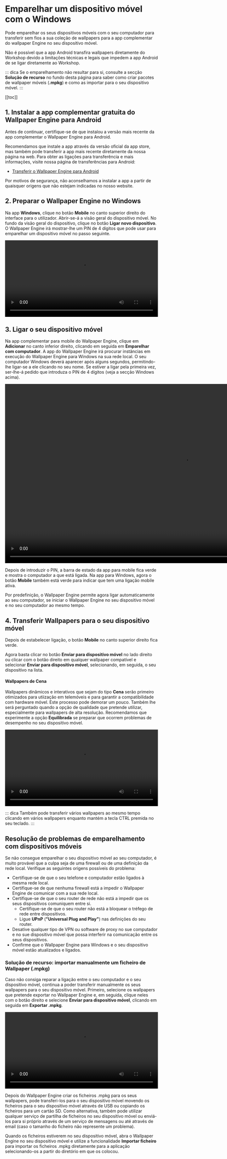 # Emparelhar um dispositivo móvel com o Windows

Pode emparelhar os seus dispositivos móveis com o seu computador para transferir sem fios a sua coleção de wallpapers para a app complementar do wallpaper Engine no seu dispositivo móvel.

Não é possível que a app Android transfira wallpapers diretamente do Workshop devido a limitações técnicas e legais que impedem a app Android de se ligar diretamente ao Workshop.

::: dica Se o emparelhamento não resultar para si, consulte a secção **Solução de recurso** no fundo desta página para saber como criar pacotes de wallpaper móveis (**.mpkg**) e como as importar para o seu dispositivo móvel.
:::

[[toc]]

## 1. Instalar a app complementar gratuita do Wallpaper Engine para Android

Antes de continuar, certifique-se de que instalou a versão mais recente da app complementar o Wallpaper Engine para Android.

Recomendamos que instale a app através da versão oficial da app store, mas também pode transferir a app mais recente diretamente da nossa página na web. Para obter as ligações para transferência e mais informações, visite nossa página de transferências para Android:

* [Transferir o Wallpaper Engine para Android](https://www.wallpaperengine.io/android/)

Por motivos de segurança, não aconselhamos a instalar a app a partir de quaisquer origens que não estejam indicadas no nosso website.

## 2. Preparar o Wallpaper Engine no Windows

Na app **Windows**, clique no botão **Mobile** no canto superior direito do interface para o utilizador. Abrir-se-á a visão geral do dispositivo móvel. No fundo da visão geral do dispositivo, clique no botão **Ligar novo dispositivo**. O Wallpaper Engine irá mostrar-lhe um PIN de 4 dígitos que pode usar para emparelhar um dispositivo móvel no passo seguinte.

<video width="100%" controls autoplay loop>
  <source src="/videos/mobile_pin.mp4" type="video/mp4">
  O seu browser não suporta o tag vídeo.
</video>

## 3. Ligar o seu dispositivo móvel

Na app complementar para mobile do Wallpaper Engine, clique em **Adicionar** no canto inferior direito, clicando em seguida em **Emparelhar com computador**. A app do Wallpaper Engine irá procurar instâncias em execução do Wallpaper Engine para Windows na sua rede local. O seu computador Windows deverá aparecer após alguns segundos, permitindo-lhe ligar-se a ele clicando no seu nome. Se estiver a ligar pela primeira vez, ser-lhe-á pedido que introduza o PIN de 4 dígitos (veja a secção Windows acima).

<video height="590px" style="display:block;margin:0 auto;" controls autoplay loop>
  <source src="/videos/mobile_connect.mp4" type="video/mp4">
  O seu browser não suporta o tag vídeo.
</video>

Depois de introduzir o PIN, a barra de estado da app para mobile fica verde e mostra o computador a que está ligada. Na app para Windows, agora o botão **Mobile** também está verde para indicar que tem uma ligação mobile ativa.

Por predefinição, o Wallpaper Engine permite agora ligar automaticamente ao seu computador, se iniciar o Wallpaper Engine no seu dispositivo móvel e no seu computador ao mesmo tempo.

## 4. Transferir Wallpapers para o seu dispositivo móvel

Depois de estabelecer ligação, o botão **Mobile** no canto superior direito fica verde.

Agora basta clicar no botão **Enviar para dispositivo móvel** no lado direito ou clicar com o botão direito em qualquer wallpaper compatível e selecionar **Enviar para dispositivo móvel**, selecionando, em seguida, o seu dispositivo na lista.

#### Wallpapers de Cena

Wallpapers dinâmicos e interativos que sejam do tipo **Cena** serão primeiro otimizados para utiização em telemóveis e para garantir a compatibilidade com hardware móvel. Este processo pode demorar um pouco. Também lhe será perguntado quando a opção de qualidade que pretende utilizar, especialmente para wallpapers de alta resolução. Recomendamos que experimente a opção **Equilibrada** se preparar que ocorrem problemas de desempenho no seu dispositivo móvel.

<video width="100%" controls autoplay loop>
  <source src="/videos/mobile_transfer.mp4" type="video/mp4">
  O seu browser não suporta o tag vídeo.
</video>

::: dica Também pode transferir vários wallpapers ao mesmo tempo clicando em vários wallpapers enquanto mantém a tecla CTRL premida no seu teclado.
:::

## Resolução de problemas de emparelhamento com dispositivos móveis

Se não consegue emparelhar o seu dispositivo móvel ao seu computador, é muito provável que a culpa seja de uma firewall ou de uma definição da rede local. Verifique as seguintes origens possíveis do problema:

* Certifique-se de que o seu telefone e computador estão ligados à mesma rede local.
* Certifique-se de que nenhuma firewall está a impedir o Wallpaper Engine de comunicar com a sua rede local.
* Certifique-se de que o seu router de rede não está a impedir que os seus dispositivos comuniquem entre si.
    * Certifique-se de que o seu router não está a bloquear o tréfego de rede entre dispositivos.
    * Ligue **UPnP** (**"Universal Plug and Play"**) nas definições do seu router.
* Desative qualquer tipo de VPN ou software de proxy no sue computador e no sue dispositivo móvel que possa interferir na comunicação entre os seus dispositivos.
* Confirme que o Wallpaper Engine para Windows e o seu dispositivo móvel estão atualizados e ligados.

### Solução de recurso: importar manualmente um ficheiro de Wallpaper (.mpkg)

Caso não consiga reparar a ligação entre o seu computador e o seu dispositivo móvel, continua a poder transferir manualmente os seus wallpapers para o seu dispositivo móvel. Primeiro, selecione os wallpapers que pretende exportar no Wallpaper Engine e, em seguida, clique neles com o botão direito e selecione **Enviar para dispositivo móvel**, clicando em seguida em **Exportar .mpkg**.

<video width="100%" controls autoplay loop>
  <source src="/videos/mobile_export.mp4" type="video/mp4">
  O seu browser não suporta o tag vídeo.
</video>

Depois do Wallpaper Engine criar os ficheiros .mpkg para os seus wallpapers, pode transferi-los para o seu dispositivo móvel movendo os ficheiros para o seu dispositivo móvel através de USB ou copiando os ficheiros para um cartão SD. Como alternativa, também pode utilizar qualquer serviço de partilha de ficheiros no seu dispositivo móvel ou enviá-los para si próprio através de um serviço de mensagens ou até através de email (caso o tamanho do ficheiro não represente um problema).

Quando os ficheiros estiverem no seu dispositivo móvel, abra o Wallpaper Engine no seu dispositivo móvel e utilize a funcionalidade **Importar ficheiro** para importar os ficheiros .mpkg diretamente para a aplicação selecionando-os a partir do diretório em que os colocou.